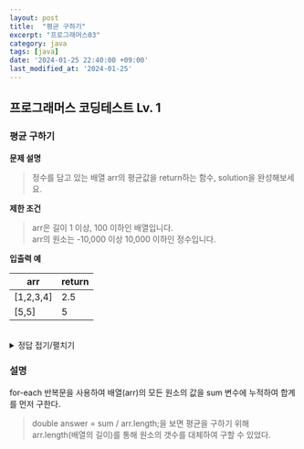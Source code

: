 ```yaml
---
layout: post
title:  "평균 구하기"
excerpt: "프로그래머스03"
category: java
tags: [java]
date: '2024-01-25 22:40:00 +09:00'
last_modified_at: '2024-01-25'
---
```


## 프로그래머스 코딩테스트 Lv. 1

### 평균 구하기


**문제 설명**
> 정수를 담고 있는 배열 arr의 평균값을 return하는 함수, solution을 완성해보세요.<br>

**제한 조건**
> arr은 길이 1 이상, 100 이하인 배열입니다.<br>
arr의 원소는 -10,000 이상 10,000 이하인 정수입니다.<br>


**입출력 예**

| arr       | return |
| --------- | ------ |
| [1,2,3,4] | 2.5    |
| [5,5]     | 5      |


<br>



<details>
<summary>정답 접기/펼치기</summary>
<div markdown="1">

```java

class Solution {
    public double solution(int[] arr) {
        
        double sum = 0;
        for (double num : arr) {
            sum += num;
        }
        double answer = sum / arr.length;
        return answer;
    }
}


```

</div>
</details>



### 설명

for-each 반복문을 사용하여 배열(arr)의 모든 원소의 값을 sum 변수에 누적하여 합계를 먼저 구한다.<br>
> double answer = sum / arr.length;을 보면 평균을 구하기 위해 arr.length(배열의 길이)를 통해 원소의 갯수를 대체하여 구할 수 있었다.